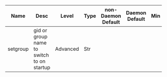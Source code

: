 | Name | Desc | Level | Type | non-Daemon Default | Daemon Default | Min | Max | Valid Values | verbatim | See also | Flags | Services | Validator | Long Desc | Tags |
| --- | --- | --- | --- | --- | --- | --- | --- | --- | --- | --- | --- | --- | --- | --- | --- |
| <span id="SP_setgroup">setgroup</span> |  gid or group name to switch to on startup | Advanced | Str |  |  |  |  |  |  | [[setuser](/global/setuser.md#SP_setuser)] | STARTUP | ["mon", "mgr", "osd", "mds"] |  | This is normally specified by the systemd unit file. | service |
